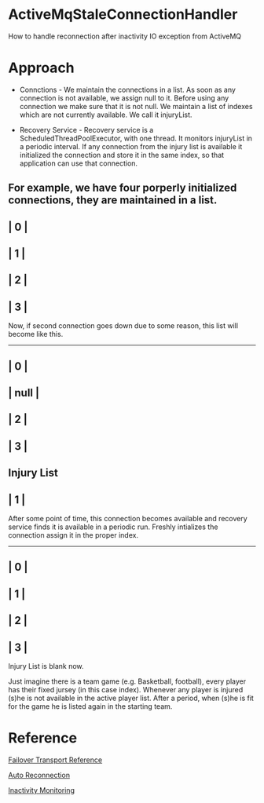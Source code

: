 # ActiveMqStaleConnectionHandler
How to handle reconnection after inactivity IO exception from ActiveMQ

# Approach

* Connctions - We maintain the connections in a list. As soon as any connection is not available, we assign null to it. Before using any connection we make sure that it is not null. We maintain a list of indexes which are not currently available. We call it injuryList. 

* Recovery Service - Recovery service is a ScheduledThreadPoolExecutor, with one thread. It monitors injuryList in a periodic interval. If any connection from the injury list is available it initialized the connection and store it in the same index, so that application can use that connection.

For example, we have four porperly initialized connections, they are maintained in a list.
 -------
|   0   |
 -------
|   1   |
 -------
|   2   |
 -------
|   3   |
 -------

Now, if second connection goes down due to some reason, this list will become like this.

 -------
|   0   |
 -------
| null  |
 -------
|   2   |
 -------
|   3   |
 -------

Injury List
 -------
|   1   |
 -------

After some point of time, this connection becomes available and recovery service finds it is available in a periodic run. Freshly intializes the connection assign it in the proper index.

 -------
|   0   |
 -------
|   1   |
 -------
|   2   |
 -------
|   3   |
 -------
 
 Injury List is blank now.
 
Just imagine there is a team game (e.g. Basketball, football), every player has their fixed jursey (in this case index). Whenever any player is injured (s)he is not available in the active player list. After a period, when (s)he is fit for the game he is listed again in the starting team.


# Reference
[Failover Transport Reference](http://activemq.apache.org/failover-transport-reference.html)

[Auto Reconnection](http://activemq.apache.org/how-can-i-support-auto-reconnection.html)

[Inactivity Monitoring](http://activemq.apache.org/activemq-inactivitymonitor.html)
